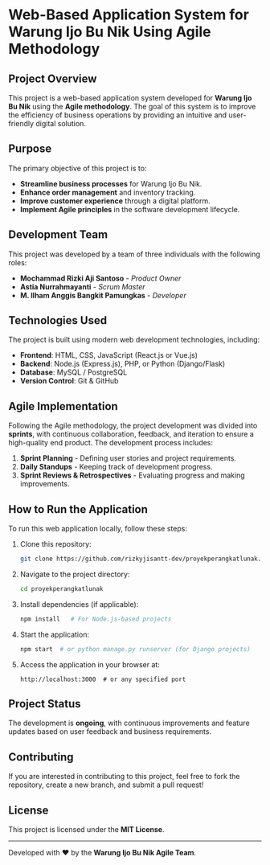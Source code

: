 # Web-Based Application System for Warung Ijo Bu Nik Using Agile Methodology

## Project Overview
This project is a web-based application system developed for **Warung Ijo Bu Nik** using the **Agile methodology**. The goal of this system is to improve the efficiency of business operations by providing an intuitive and user-friendly digital solution.

## Purpose
The primary objective of this project is to:
- **Streamline business processes** for Warung Ijo Bu Nik.
- **Enhance order management** and inventory tracking.
- **Improve customer experience** through a digital platform.
- **Implement Agile principles** in the software development lifecycle.

## Development Team
This project was developed by a team of three individuals with the following roles:
- **Mochammad Rizki Aji Santoso** - *Product Owner*
- **Astia Nurrahmayanti** - *Scrum Master*
- **M. Ilham Anggis Bangkit Pamungkas** - *Developer*

## Technologies Used
The project is built using modern web development technologies, including:
- **Frontend**: HTML, CSS, JavaScript (React.js or Vue.js)
- **Backend**: Node.js (Express.js), PHP, or Python (Django/Flask)
- **Database**: MySQL / PostgreSQL
- **Version Control**: Git & GitHub

## Agile Implementation
Following the Agile methodology, the project development was divided into **sprints**, with continuous collaboration, feedback, and iteration to ensure a high-quality end product. The development process includes:
1. **Sprint Planning** - Defining user stories and project requirements.
2. **Daily Standups** - Keeping track of development progress.
3. **Sprint Reviews & Retrospectives** - Evaluating progress and making improvements.

## How to Run the Application
To run this web application locally, follow these steps:
1. Clone this repository:
   ```bash
   git clone https://github.com/rizkyjisantt-dev/proyekperangkatlunak.git
   ```
2. Navigate to the project directory:
   ```bash
   cd proyekperangkatlunak
   ```
3. Install dependencies (if applicable):
   ```bash
   npm install   # For Node.js-based projects
   ```
4. Start the application:
   ```bash
   npm start  # or python manage.py runserver (for Django projects)
   ```
5. Access the application in your browser at:
   ```
   http://localhost:3000  # or any specified port
   ```

## Project Status
The development is **ongoing**, with continuous improvements and feature updates based on user feedback and business requirements.

## Contributing
If you are interested in contributing to this project, feel free to fork the repository, create a new branch, and submit a pull request!

## License
This project is licensed under the **MIT License**.

---
Developed with ❤️ by the **Warung Ijo Bu Nik Agile Team**.

